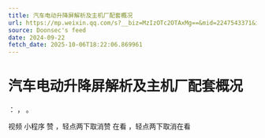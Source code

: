 ```yaml
---
title: 汽车电动升降屏解析及主机厂配套概况
url: https://mp.weixin.qq.com/s?__biz=MzIzOTc2OTAxMg==&mid=2247543371&idx=2&sn=868ad7f4ebea91ce1c34f1f9671548e5
source: Doonsec's feed
date: 2024-09-22
fetch_date: 2025-10-06T18:22:06.869961
---
```


# 汽车电动升降屏解析及主机厂配套概况

：
，
。

视频
小程序
赞
，轻点两下取消赞
在看
，轻点两下取消在看